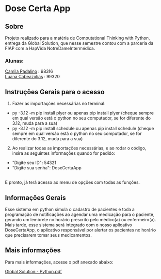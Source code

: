 # Dose Certa App
## Sobre
Projeto realizado para a matéria de Computational Thinking with Python, entrega da Global Solution, que nesse semestre contou com a parceria da FIAP com a HapVida NotreDameIntermédica.

### Alunas:
<a href="https://github.com/camilapadalino">Camila Padalino</a> : 98316<br>
<a href="https://github.com/Luanacabezaolias">Luana Cabeazolias</a> : 99320 <br>

## Instruções Gerais para o acesso
1. Fazer as importações necessárias no terminal:
  - py -3.12 -m pip install plyer ou apenas pip install plyer (cheque sempre em qual versão está o python no seu computador, se for diferente do 3.12, muda para a sua)
  - py -3.12 -m pip install schedule ou apenas pip install schedule (cheque sempre em qual versão está o python no seu computador, se for diferente do 3.12, muda para a sua)
2. Ao realizar todas as importações necessárias, e ao rodar o código, insira as seguintes informações quando for pedido:
  - "Digite seu ID": 54321
  - "Digite sua senha": DoseCertaApp

<br>E pronto, já terá acesso ao menu de opções com todas as funções.
## Informações Gerais
Esse sistema em python simula o cadastro de pacientes e toda a programação de notificações ao agendar uma medicação para o paciente,<br>gerando um lembrete no horário prescrito pelo médico(a) ou enfermeiro(a).
Mais tarde, esse sistema será integrado com o nosso aplicativo DoseCertaApp, o aplicativo responsável por alertar os pacientes no horário que precisarem tomar seus medicamentos.
## Mais informações
Para mais informações, acesse o pdf anexado abaixo:

[Global Solution - Python.pdf](https://github.com/Health-Tech-CL/GS-Python/files/13404388/Global.Solution.-.Python.pdf)
